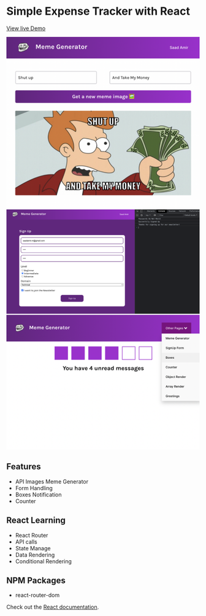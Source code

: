 # Simple Expense Tracker with React

[View live Demo](https://saadamirpk.github.io/meme-gen-react)

![Meme Image](/src/sc-meme.png)
![Form Image](/src/sc-form.png)
![Box Image](/src/sc-box.png)


## Features
- API Images Meme Generator
- Form Handling
- Boxes Notification
- Counter

## React Learning
- React Router
- API calls
- State Manage
- Data Rendering
- Conditional Rendering

## NPM Packages
- react-router-dom

Check out the [React documentation](https://reactjs.org/).
